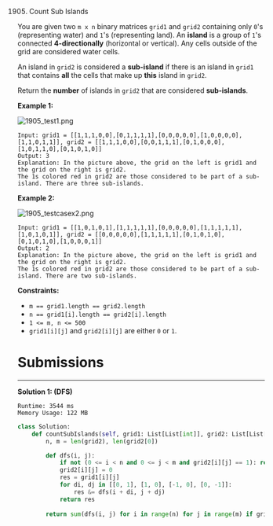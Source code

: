 1905. Count Sub Islands

You are given two `m x n` binary matrices `grid1` and `grid2` containing only `0`'s (representing water) and `1`'s (representing land). An **island** is a group of `1`'s connected **4-directionally** (horizontal or vertical). Any cells outside of the grid are considered water cells.

An island in `grid2` is considered a **sub-island** if there is an island in `grid1` that contains **all** the cells that make up **this** island in `grid2`.

Return the **number** of islands in `grid2` that are considered **sub-islands**.

 

**Example 1:**

![1905_test1.png](img/1905_test1.png)
```
Input: grid1 = [[1,1,1,0,0],[0,1,1,1,1],[0,0,0,0,0],[1,0,0,0,0],[1,1,0,1,1]], grid2 = [[1,1,1,0,0],[0,0,1,1,1],[0,1,0,0,0],[1,0,1,1,0],[0,1,0,1,0]]
Output: 3
Explanation: In the picture above, the grid on the left is grid1 and the grid on the right is grid2.
The 1s colored red in grid2 are those considered to be part of a sub-island. There are three sub-islands.
```

**Example 2:**

![1905_testcasex2.png](img/1905_testcasex2.png)
```
Input: grid1 = [[1,0,1,0,1],[1,1,1,1,1],[0,0,0,0,0],[1,1,1,1,1],[1,0,1,0,1]], grid2 = [[0,0,0,0,0],[1,1,1,1,1],[0,1,0,1,0],[0,1,0,1,0],[1,0,0,0,1]]
Output: 2 
Explanation: In the picture above, the grid on the left is grid1 and the grid on the right is grid2.
The 1s colored red in grid2 are those considered to be part of a sub-island. There are two sub-islands.
```

**Constraints:**

* `m == grid1.length == grid2.length`
* `n == grid1[i].length == grid2[i].length`
* `1 <= m, n <= 500`
* `grid1[i][j]` and `grid2[i][j]` are either `0` or `1`.

# Submissions
---
**Solution 1: (DFS)**
```
Runtime: 3544 ms
Memory Usage: 122 MB
```
```python
class Solution:
    def countSubIslands(self, grid1: List[List[int]], grid2: List[List[int]]) -> int:
        n, m = len(grid2), len(grid2[0])

        def dfs(i, j):
            if not (0 <= i < n and 0 <= j < m and grid2[i][j] == 1): return 1
            grid2[i][j] = 0
            res = grid1[i][j]
            for di, dj in [[0, 1], [1, 0], [-1, 0], [0, -1]]:
                res &= dfs(i + di, j + dj)
            return res
            
        return sum(dfs(i, j) for i in range(n) for j in range(m) if grid2[i][j])
```
